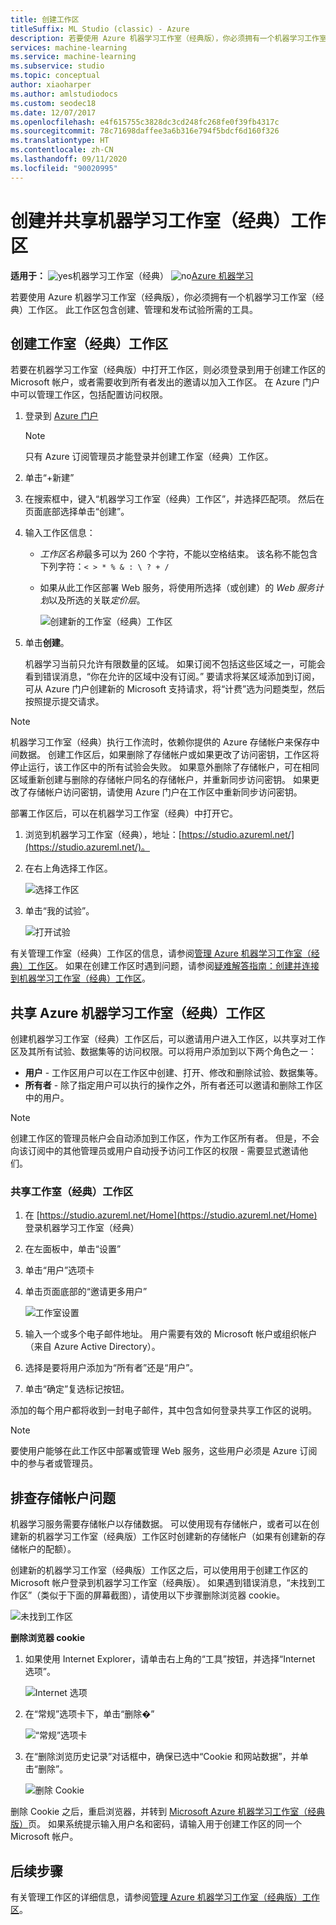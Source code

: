 ```yaml
---
title: 创建工作区
titleSuffix: ML Studio (classic) - Azure
description: 若要使用 Azure 机器学习工作室（经典版），你必须拥有一个机器学习工作室（经典）工作区。 此工作区包含创建、管理和发布试验所需的工具。
services: machine-learning
ms.service: machine-learning
ms.subservice: studio
ms.topic: conceptual
author: xiaoharper
ms.author: amlstudiodocs
ms.custom: seodec18
ms.date: 12/07/2017
ms.openlocfilehash: e4f615755c3828dc3cd248fc268fe0f39fb4317c
ms.sourcegitcommit: 78c71698daffee3a6b316e794f5bdcf6d160f326
ms.translationtype: HT
ms.contentlocale: zh-CN
ms.lasthandoff: 09/11/2020
ms.locfileid: "90020995"
---
```

# <a name="create-and-share-an-machine-learning-studio-classic-workspace"></a>创建并共享机器学习工作室（经典）工作区

**适用于：**  ![yes](../../../includes/media/aml-applies-to-skus/yes.png)机器学习工作室（经典）   ![no](../../../includes/media/aml-applies-to-skus/no.png)[Azure 机器学习](../compare-azure-ml-to-studio-classic.md)

若要使用 Azure 机器学习工作室（经典版），你必须拥有一个机器学习工作室（经典）工作区。 此工作区包含创建、管理和发布试验所需的工具。

## <a name="create-a-studio-classic-workspace"></a>创建工作室（经典）工作区

若要在机器学习工作室（经典版）中打开工作区，则必须登录到用于创建工作区的 Microsoft 帐户，或者需要收到所有者发出的邀请以加入工作区。 在 Azure 门户中可以管理工作区，包括配置访问权限。

1. 登录到 [Azure 门户](https://portal.azure.cn/)

    > [!NOTE]
    > 只有 Azure 订阅管理员才能登录并创建工作室（经典）工作区。 
    >
    > 

2. 单击“+新建”

3. 在搜索框中，键入“机器学习工作室（经典）工作区”，并选择匹配项。 然后在页面底部选择单击“创建”。

4. 输入工作区信息：

   - *工作区名称*最多可以为 260 个字符，不能以空格结束。 该名称不能包含下列字符：`< > * % & : \ ? + /`
   - 如果从此工作区部署 Web 服务，将使用所选择（或创建）的 *Web 服务计划*以及所选的关联*定价层*。

     ![创建新的工作室（经典）工作区](./media/create-workspace/create-new-workspace.png)

5. 单击**创建**。

   机器学习当前只允许有限数量的区域。 如果订阅不包括这些区域之一，可能会看到错误消息，“你在允许的区域中没有订阅。”  要请求将某区域添加到订阅，可从 Azure 门户创建新的 Microsoft 支持请求，将“计费”选为问题类型，然后按照提示提交请求。


> [!NOTE]
> 机器学习工作室（经典）执行工作流时，依赖你提供的 Azure 存储帐户来保存中间数据。 创建工作区后，如果删除了存储帐户或如果更改了访问密钥，工作区将停止运行，该工作区中的所有试验会失败。
如果意外删除了存储帐户，可在相同区域重新创建与删除的存储帐户同名的存储帐户，并重新同步访问密钥。 如果更改了存储帐户访问密钥，请使用 Azure 门户在工作区中重新同步访问密钥。

部署工作区后，可以在机器学习工作室（经典）中打开它。

1. 浏览到机器学习工作室（经典），地址：[https://studio.azureml.net/](https://studio.azureml.net/)。

2. 在右上角选择工作区。

    ![选择工作区](./media/create-workspace/open-workspace.png)

3. 单击“我的试验”。

    ![打开试验](./media/create-workspace/my-experiments.png)

有关管理工作室（经典）工作区的信息，请参阅[管理 Azure 机器学习工作室（经典）工作区](manage-workspace.md)。
如果在创建工作区时遇到问题，请参阅[疑难解答指南：创建并连接到机器学习工作室（经典）工作区](troubleshooting-creating-ml-workspace.md)。


## <a name="share-an-azure-machine-learning-studio-classic-workspace"></a>共享 Azure 机器学习工作室（经典）工作区
创建机器学习工作室（经典）工作区后，可以邀请用户进入工作区，以共享对工作区及其所有试验、数据集等的访问权限。可以将用户添加到以下两个角色之一：

* **用户** - 工作区用户可以在工作区中创建、打开、修改和删除试验、数据集等。
* **所有者** - 除了指定用户可以执行的操作之外，所有者还可以邀请和删除工作区中的用户。

> [!NOTE]
> 创建工作区的管理员帐户会自动添加到工作区，作为工作区所有者。 但是，不会向该订阅中的其他管理员或用户自动授予访问工作区的权限 - 需要显式邀请他们。
> 
> 

### <a name="to-share-a-studio-classic-workspace"></a>共享工作室（经典）工作区

1. 在 [https://studio.azureml.net/Home](https://studio.azureml.net/Home) 登录机器学习工作室（经典）

2. 在左面板中，单击“设置”

3. 单击“用户”选项卡

4. 单击页面底部的“邀请更多用户”

    ![工作室设置](./media/create-workspace/settings.png)

5. 输入一个或多个电子邮件地址。 用户需要有效的 Microsoft 帐户或组织帐户（来自 Azure Active Directory）。

6. 选择是要将用户添加为“所有者”还是“用户”。

7. 单击“确定”复选标记按钮。

添加的每个用户都将收到一封电子邮件，其中包含如何登录共享工作区的说明。

> [!NOTE]
> 要使用户能够在此工作区中部署或管理 Web 服务，这些用户必须是 Azure 订阅中的参与者或管理员。 

## <a name="troubleshoot-storage-accounts"></a>排查存储帐户问题


机器学习服务需要存储帐户以存储数据。 可以使用现有存储帐户，或者可以在创建新的机器学习工作室（经典版）工作区时创建新的存储帐户（如果有创建新的存储帐户的配额）。

创建新的机器学习工作室（经典版）工作区之后，可以使用用于创建工作区的 Microsoft 帐户登录到机器学习工作室（经典版）。 如果遇到错误消息，“未找到工作区”（类似于下面的屏幕截图），请使用以下步骤删除浏览器 cookie。

![未找到工作区](media/troubleshooting-creating-ml-workspace/screen3.png)

**删除浏览器 cookie**

1. 如果使用 Internet Explorer，请单击右上角的“工具”按钮，并选择“Internet 选项”。  

   ![Internet 选项](media/troubleshooting-creating-ml-workspace/screen4.png)

2. 在“常规”选项卡下，单击“删除�” 

   ![“常规”选项卡](media/troubleshooting-creating-ml-workspace/screen5.png)

3. 在“删除浏览历史记录”对话框中，确保已选中“Cookie 和网站数据”，并单击“删除”。

   ![删除 Cookie](media/troubleshooting-creating-ml-workspace/screen6.png)

删除 Cookie 之后，重启浏览器，并转到 [Microsoft Azure 机器学习工作室（经典版）](https://studio.ml.azure.cn/)页。 如果系统提示输入用户名和密码，请输入用于创建工作区的同一个 Microsoft 帐户。


## <a name="next-steps"></a>后续步骤

有关管理工作区的详细信息，请参阅[管理 Azure 机器学习工作室（经典版）工作区](manage-workspace.md)。
